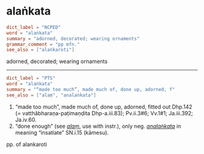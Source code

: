 # alaṅkata

``` toml
dict_label = "NCPED"
word = "alaṅkata"
summary = "adorned, decorated; wearing ornaments"
grammar_comment = "pp mfn."
see_also = ["alaṅkaroti"]
```

adorned, decorated; wearing ornaments

--------------------

``` toml
dict_label = "PTS"
word = "alaṅkata"
summary = "“made too much”, made much of, done up, adorned, f"
see_also = ["alaṃ", "analaṅkata"]
```

1. “made too much”, made much of, done up, adorned, fitted out Dhp.142 (= vatthâbharaṇa\-paṭimaṇḍita Dhp\-a.iii.83); Pv.ii.3#6; Vv.1#1; Ja.iii.392; Ja.iv.60.
2. “done enough” (see *[alaṃ](alaṃ.md)*, use with instr.), only neg. *[analaṅkata](analaṅkata.md)* in meaning “insatiate” SN.i.15 (kāmesu).

pp. of alankaroti

